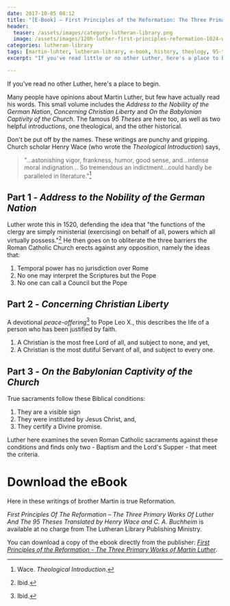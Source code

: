 ```yaml
---
date: 2017-10-05 08:12
title: "[E-Book] – First Principles of the Reformation: The Three Primary Works of Martin Luther"
header:
  teaser: /assets/images/category-lutheran-library.png
  image: /assets/images/120h-luther-first-principles-reformation-1024-wide.jpg
categories: lutheran-library
tags: [martin-luhter, lutheran-library, e-book, history, theology, 95-theses, on-the-babylonian-captivity-of-the-church, address-to-the-nobility-of-the-german-nation, concerning-christian-liberty]
excerpt: "If you've read little or no other Luther, here's a place to begin. These writings are punchy and gripping. This is the true Reformation."

---
```

If you've read no other Luther, here's a place to begin. 

Many people have opinions about Martin Luther, but few have actually read his words.  This small volume includes the *Address to the Nobility of the German Nation*, *Concerning Christian Liberty* and *On the Babylonian Captivity of the Church*.  The famous *95 Theses* are here too, as well as two helpful introductions, one theological, and the other historical.

Don't be put off by the names.  These writings are punchy and gripping.  Church scholar Henry Wace (who wrote the *Theological Introduction*) says, 

>"...astonishing vigor, frankness, humor, good sense, and...intense moral indignation... So tremendous an indictment...could hardly be paralleled in literature."[^BV]

## Part 1 - *Address to the Nobility of the German Nation*

Luther wrote this in 1520, defending the idea that "the functions of the clergy are simply ministerial (exercising) on behalf of all, powers which all virtually possess."[^BW]  He then goes on to obliterate the three barriers the Roman Catholic Church erects against any opposition, namely the ideas that:

1. Temporal power has no jurisdiction over Rome
2. No one may interpret the Scriptures but the Pope
3. No one can call a Council but the Pope

## Part 2 - *Concerning Christian Liberty* 

A devotional *peace-offering*[^BX] to Pope Leo X., this describes the life of a person who has been justified by faith.

1.  A Christian is the most free Lord of all, and subject to none, and yet,
2.  A Christian is the most dutiful Servant of all, and subject to every one.

## Part 3 - *On the Babylonian Captivity of the Church*

True sacraments follow these Biblical conditions:

1.  They are a visible sign
2.  They were instituted by Jesus Christ, and,
3.  They certify a Divine promise.

Luther here examines the seven Roman Catholic sacraments against these conditions and finds only two - Baptism and the Lord's Supper - that meet the criteria.


# Download the eBook

Here in these writings of brother Martin is true Reformation.  

*First Principles Of The Reformation – The Three Primary Works Of Luther And The 95 Theses Translated by Henry Wace and C. A. Buchheim* is available at no charge from The Lutheran Library Publishing Ministry.  

You can download a copy of the ebook directly from the publisher: [*First Principles of the Reformation - The Three Primary Works of Martin Luther*](http://www.lutheranlibrary.org/ebook/120h-luther-first-principles-reformation/#download-the-ebook).

[^BV]: Wace. *Theological Introduction*. 

[^BW]: Ibid.

[^BX]: Ibid.
